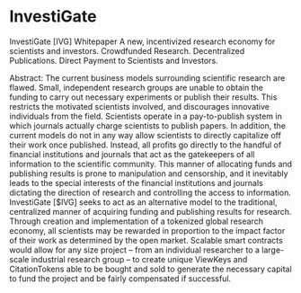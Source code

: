 # InvestiGate
InvestiGate [IVG] Whitepaper
A new, incentivized research economy for scientists and investors.
Crowdfunded Research. Decentralized Publications. Direct Payment to Scientists and Investors. 

Abstract:
The current business models surrounding scientific research are flawed. Small, independent research groups are unable to obtain the funding to carry out necessary experiments or publish their results. This restricts the motivated scientists involved, and discourages innovative individuals from the field. 
Scientists operate in a pay-to-publish system in which journals actually charge scientists to publish papers. In addition, the current models do not in any way allow scientists to directly capitalize off their work once published. Instead, all profits go directly to the handful of financial institutions and journals that act as the gatekeepers of all information to the scientific community. This manner of allocating funds and publishing results is prone to manipulation and censorship, and it inevitably leads to the special interests of the financial institutions and journals dictating the direction of research and controlling the access to information.
InvestiGate [$IVG] seeks to act as an alternative model to the traditional, centralized manner of acquiring funding and publishing results for research. Through creation and implementation of a tokenized global research economy, all scientists may be rewarded in proportion to the impact factor of their work as determined by the open market. Scalable smart contracts would allow for any size project – from an individual researcher to a large-scale industrial research group – to create unique ViewKeys and CitationTokens able to be bought and sold to generate the necessary capital to fund the project and be fairly compensated if successful. 
